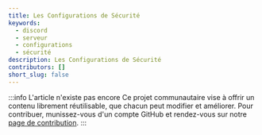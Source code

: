 ```yaml
---
title: Les Configurations de Sécurité
keywords:
  - discord
  - serveur
  - configurations
  - sécurité
description: Les Configurations de Sécurité
contributors: []
short_slug: false
---
```


:::info L'article n'existe pas encore
Ce projet communautaire vise à offrir un contenu librement réutilisable, que chacun peut modifier et améliorer.
Pour contribuer, munissez-vous d'un compte GitHub et rendez-vous sur notre [page de contribution](/wiki/contribuer).
:::
